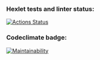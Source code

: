 ### Hexlet tests and linter status:
[![Actions Status](https://github.com/Nkey512/python-project-lvl1/workflows/hexlet-check/badge.svg)](https://github.com/Nkey512/python-project-lvl1/actions)
### Codeclimate badge:
[![Maintainability](https://api.codeclimate.com/v1/badges/a99a88d28ad37a79dbf6/maintainability)](https://codeclimate.com/github/codeclimate/codeclimate/maintainability)
